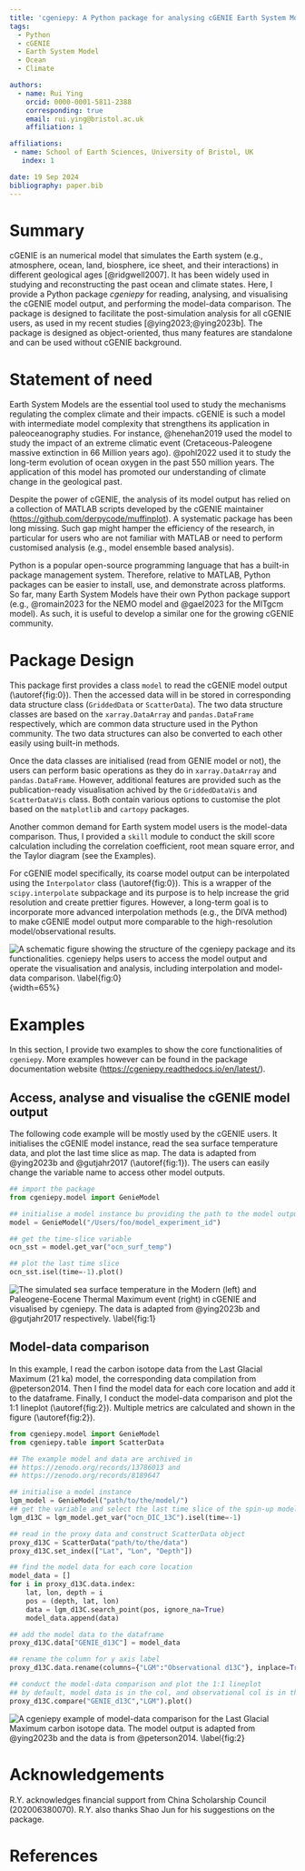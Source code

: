 ```yaml
---
title: 'cgeniepy: A Python package for analysing cGENIE Earth System Model output'
tags:
  - Python
  - cGENIE
  - Earth System Model
  - Ocean
  - Climate

authors:
  - name: Rui Ying
    orcid: 0000-0001-5811-2388
    corresponding: true
    email: rui.ying@bristol.ac.uk
    affiliation: 1

affiliations:
 - name: School of Earth Sciences, University of Bristol, UK
   index: 1  

date: 19 Sep 2024
bibliography: paper.bib
---
```


# Summary

cGENIE is an numerical model that simulates the Earth system (e.g., atmosphere, ocean, land, biosphere, ice sheet, and their interactions) in different geological ages [@ridgwell2007]. It has been widely used in studying and reconstructing the past ocean and climate states. Here, I provide a Python package *cgeniepy* for reading, analysing, and visualising the cGENIE model output, and performing the model-data comparison. The package is designed to facilitate the post-simulation analysis for all cGENIE users, as used in my recent studies [@ying2023;@ying2023b]. The package is designed as object-oriented, thus many features are standalone and can be used without cGENIE background.

# Statement of need
Earth System Models are the essential tool used to study the mechanisms regulating the complex climate and their impacts. cGENIE is such a model with intermediate model complexity that strengthens its application in paleoceanography studies. For instance, @henehan2019 used the model to study the impact of an extreme climatic event (Cretaceous-Paleogene massive extinction in 66 Million years ago). @pohl2022 used it to study the long-term evolution of ocean oxygen in the past 550 million years. The application of this model has promoted our understanding of climate change in the geological past.

Despite the power of cGENIE, the analysis of its model output has relied on a collection of MATLAB scripts developed by the cGENIE maintainer (https://github.com/derpycode/muffinplot). A systematic package has been long missing. Such gap might hamper the efficiency of the research, in particular for users who are not familiar with MATLAB or need to perform customised analysis (e.g., model ensemble based analysis). 

Python is a popular open-source programming language that has a built-in package management system. Therefore, relative to MATLAB, Python packages can be easier to install, use, and demonstrate across platforms. So far, many Earth System Models have their own Python package support (e.g., @romain2023 for the NEMO model and @gael2023 for the MITgcm model). As such, it is useful to develop a similar one for the growing cGENIE community.


# Package Design
This package first provides a class `model` to read the cGENIE model output (\autoref{fig:0}). Then the accessed data will in be stored in corresponding data structure class (`GriddedData` or `ScatterData`). The two data structure classes are based on the `xarray.DataArray` and `pandas.DataFrame` respectively, which are common data structure used in the Python community. The two data structures can also be converted to each other easily using built-in methods.

Once the data classes are initialised (read from GENIE model or not), the users can perform basic operations as they do in `xarray.DataArray` and `pandas.DataFrame`. However, additional features are provided such as the publication-ready visualisation achived by the `GriddedDataVis` and `ScatterDataVis` class. Both contain various options to customise the plot based on the `matplotlib` and `cartopy` packages.

Another common demand for Earth system model users is the model-data comparison. Thus, I provided a `skill` module to conduct the skill score calculation including the correlation coefficient, root mean square error, and the Taylor diagram (see the Examples).

For cGENIE model specifically, its coarse model output can be interpolated using the  `Interpolator` class (\autoref{fig:0}). This is a wrapper of the `scipy.interpolate` subpackage and its purpose is to help increase the grid resolution and create prettier figures. However, a long-term goal is to incorporate more advanced interpolation methods (e.g., the DIVA method) to make cGENIE model output more comparable to the high-resolution model/observational results.

![A schematic figure showing the structure of the `cgeniepy` package and its functionalities. `cgeniepy` helps users to access the model output and operate the visualisation and analysis, including interpolation and model-data comparison. \label{fig:0}](fig0.png){width=65%}

# Examples

In this section, I provide two examples to show the core functionalities of `cgeniepy`. More examples however can be found in the package documentation website (https://cgeniepy.readthedocs.io/en/latest/).

## Access, analyse and visualise the cGENIE model output

The following code example will be mostly used by the cGENIE users. It initialises the cGENIE model instance, read the sea surface temperature data, and plot the last time slice as map. The data is adapted from @ying2023b and @gutjahr2017 (\autoref{fig:1}). The users can easily change the variable name to access other model outputs.

```python
## import the package
from cgeniepy.model import GenieModel

## initialise a model instance bu providing the path to the model output
model = GenieModel("/Users/foo/model_experiment_id")

## get the time-slice variable
ocn_sst = model.get_var("ocn_surf_temp")

## plot the last time slice
ocn_sst.isel(time=-1).plot()
```
![The simulated sea surface temperature in the Modern (left) and Paleogene-Eocene Thermal Maximum event (right) in cGENIE and visualised by `cgeniepy`. The data is adapted from @ying2023b and @gutjahr2017 respectively. \label{fig:1}](fig1.png)

## Model-data comparison

In this example, I read the carbon isotope data from the Last Glacial Maximum (21 ka) model, the corresponding data compilation from @peterson2014. Then I find the model data for each core location and add it to the dataframe. Finally, I conduct the model-data comparison and plot the 1:1 lineplot (\autoref{fig:2}). Multiple metrics are calculated and shown in the figure (\autoref{fig:2}).

```python
from cgeniepy.model import GenieModel
from cgeniepy.table import ScatterData

## The example model and data are archived in
## https://zenodo.org/records/13786013 and
## https://zenodo.org/records/8189647

## initialise a model instance
lgm_model = GenieModel("path/to/the/model/")
## get the variable and select the last time slice of the spin-up model
lgm_d13C = lgm_model.get_var("ocn_DIC_13C").isel(time=-1)

## read in the proxy data and construct ScatterData object
proxy_d13C = ScatterData("path/to/the/data")
proxy_d13C.set_index(["Lat", "Lon", "Depth"])

## find the model data for each core location
model_data = []
for i in proxy_d13C.data.index:
    lat, lon, depth = i
    pos = (depth, lat, lon)
    data = lgm_d13C.search_point(pos, ignore_na=True)
    model_data.append(data)

## add the model data to the dataframe
proxy_d13C.data["GENIE_d13C"] = model_data

## rename the column for y axis label
proxy_d13C.data.rename(columns={"LGM":"Observational d13C"}, inplace=True)

## conduct the model-data comparison and plot the 1:1 lineplot
## by default, model data is in the col, and observational col is in the second
proxy_d13C.compare("GENIE_d13C","LGM").plot()
```

![A `cgeniepy` example of model-data comparison for the Last Glacial Maximum carbon isotope data. The model output is adapted from @ying2023b and the data is from @peterson2014. \label{fig:2}](fig2.png)

# Acknowledgements
R.Y. acknowledges financial support from China Scholarship Council (202006380070). R.Y. also thanks Shao Jun for his suggestions on the package.

# References
